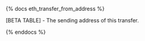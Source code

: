 {% docs eth_transfer_from_address %}

[BETA TABLE] - The sending address of this transfer.

{% enddocs %}